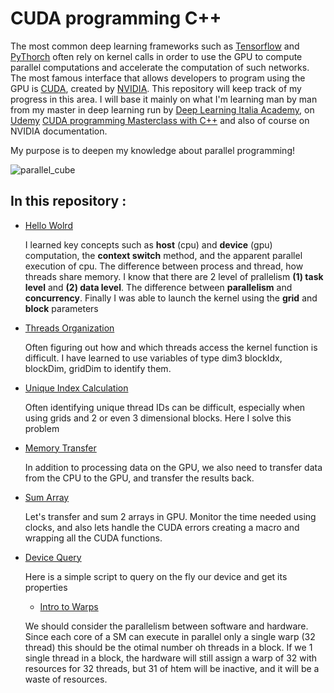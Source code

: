 # CUDA programming C++
 
The most common deep learning frameworks such as [Tensorflow](https://www.tensorflow.org/) and [PyThorch](https://pytorch.org/) often rely on kernel calls in order to use the GPU to compute parallel computations and accelerate the computation of such networks.
The most famous interface that allows developers to program using the GPU is [CUDA](https://it.wikipedia.org/wiki/CUDA), created by [NVIDIA](https://www.nvidia.com/it-it/).
This repository will keep track of my progress in this area.
I will base it mainly on what I'm learning man by man from my master in deep learning run by [Deep Learning Italia Academy](https://elearning.academy-dli.com/), on [Udemy](https://www.udemy.com/) [CUDA programming Masterclass with C++](https://www.udemy.com/course/cuda-programming-masterclass) and also of course on NVIDIA documentation.

My purpose is to deepen my knowledge about parallel programming!

![parallel_cube](https://developer-blogs.nvidia.com/wp-content/uploads/2012/10/CUDA_Cube_1K.jpg)

 
  
  
## In this repository :
 
- [Hello Wolrd](https://github.com/March-08/CUDA-programming/blob/main/hello_world/kernel.cu)
 
  I learned key concepts such as **host** (cpu) and **device** (gpu) computation, the **context switch** method, and the apparent parallel execution of cpu. The difference between process and thread, how threads share memory. I know that there are 2 level of prallelism **(1) task level** and **(2) data level**. The difference between **parallelism** and **concurrency**. Finally I was able to launch the kernel using the **grid** and **block** parameters
 
 - [Threads Organization](https://github.com/March-08/CUDA-programming/blob/main/thread_organization/kernel.cu)
  
   Often figuring out how and which threads access the kernel function is difficult. I have learned to use variables of type dim3 blockIdx, blockDim, gridDim to identify them. 

 - [Unique Index Calculation](https://github.com/March-08/CUDA-programming/blob/main/unique_index_calculation_using_threadIdx_blockIdx_blockDim/kernel.cu)
  
   Often identifying unique thread IDs can be difficult, especially when using grids and 2 or even 3 dimensional blocks. Here I solve this problem

- [Memory Transfer](https://github.com/March-08/CUDA-programming/blob/main/memory_transfer/kernel.cu)
  
  In addition to processing data on the GPU, we also need to transfer data from the CPU to the GPU, and transfer the results back.


- [Sum Array](https://github.com/March-08/CUDA-programming/tree/main/sum_array)
  
  Let's transfer and sum 2 arrays in GPU. Monitor the time needed using clocks, and also lets handle the CUDA errors creating a macro and wrapping all the CUDA functions.

- [Device Query](https://github.com/March-08/CUDA-programming/tree/main/device_query)
  
  Here is a simple script to query on the fly our device and get its properties
  
  - [Intro to Warps](https://github.com/March-08/CUDA-programming/blob/main/warp_id_thread_id/kernel.cu)
  
  We should consider the parallelism between software and hardware. Since each core of a SM can execute in parallel only a single warp (32 thread) this should be the otimal number oh threads in a block. If we 1 single thread in a block, the hardware will still assign a warp of 32 with resources for 32 threads, but 31 of htem will be inactive, and it will be a waste of resources.
  
  
